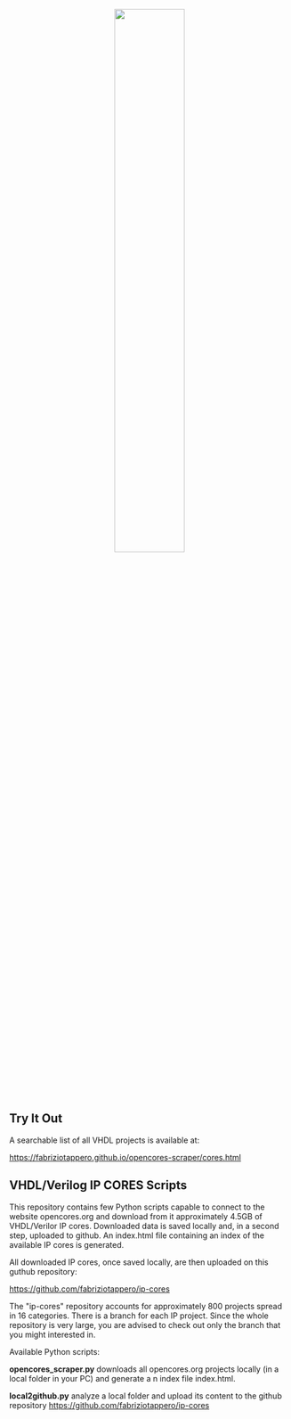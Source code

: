 <p align="center">
  <a href="https://fabriziotappero.github.io/opencores-scraper/cores.html">
    <img src="https://github.com/fabriziotappero/opencores-scraper/blob/master/pics/search_table.png?raw=true" width = "50%" alt="" align=center/>
  </a>
</p>

## Try It Out
A searchable list of all VHDL projects is available at:

https://fabriziotappero.github.io/opencores-scraper/cores.html



## VHDL/Verilog IP CORES Scripts

This repository contains few Python scripts capable to connect to the website 
opencores.org and download from it  approximately 4.5GB of VHDL/Verilor IP cores.
Downloaded data is saved locally and, in a second step, uploaded to github. An
index.html file containing an index of the available IP cores is generated.
 
All downloaded IP cores, once saved locally, are then uploaded on this 
guthub repository:
 
 https://github.com/fabriziotappero/ip-cores

The "ip-cores" repository accounts for approximately 800 projects spread in 16 
categories. There is a branch for each IP project. Since the whole repository 
is very large, you are advised to check out only the branch that you 
might interested in.

Available Python scripts:

**opencores_scraper.py** downloads all opencores.org projects locally 
(in a local folder in your PC) and generate a n index file index.html.

**local2github.py** analyze a local folder and upload its content to the github
repository https://github.com/fabriziotappero/ip-cores


